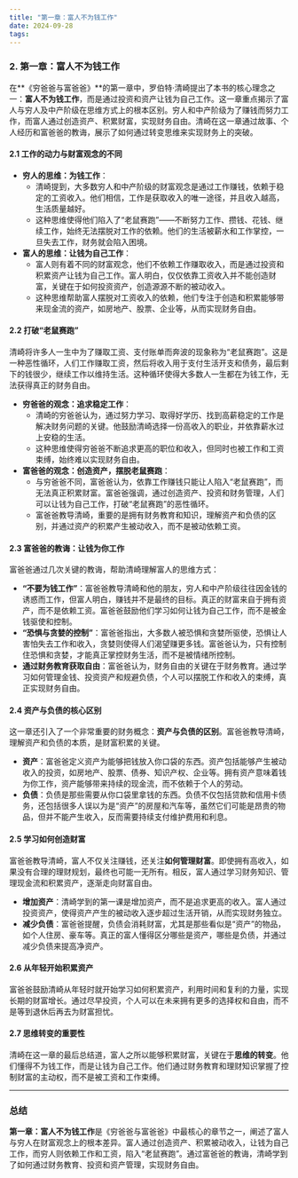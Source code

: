 ```yaml
---
title: "第一章：富人不为钱工作"
date: 2024-09-28
tags:
---
```


### 2. **第一章：富人不为钱工作**

在**《穷爸爸与富爸爸》**的第一章中，罗伯特·清崎提出了本书的核心理念之一：**富人不为钱工作**，而是通过投资和资产让钱为自己工作。这一章重点揭示了富人与穷人及中产阶级在思维方式上的根本区别。穷人和中产阶级为了赚钱而努力工作，而富人通过创造资产、积累财富，实现财务自由。清崎在这一章通过故事、个人经历和富爸爸的教诲，展示了如何通过转变思维来实现财务上的突破。

#### 2.1 **工作的动力与财富观念的不同**

- **穷人的思维：为钱工作**：
  - 清崎提到，大多数穷人和中产阶级的财富观念是通过工作赚钱，依赖于稳定的工资收入。他们相信，工作是获取收入的唯一途径，并且收入越高，生活质量越好。
  - 这种思维使得他们陷入了“老鼠赛跑”——不断努力工作、攒钱、花钱、继续工作，始终无法摆脱对工作的依赖。他们的生活被薪水和工作掌控，一旦失去工作，财务就会陷入困境。
- **富人的思维：让钱为自己工作**：
  - 富人则有着不同的财富观念，他们不依赖工作赚取收入，而是通过投资和积累资产让钱为自己工作。富人明白，仅仅依靠工资收入并不能创造财富，关键在于如何投资资产，创造源源不断的被动收入。
  - 这种思维帮助富人摆脱对工资收入的依赖，他们专注于创造和积累能够带来现金流的资产，如房地产、股票、企业等，从而实现财务自由。

#### 2.2 **打破“老鼠赛跑”**

清崎将许多人一生中为了赚取工资、支付账单而奔波的现象称为“老鼠赛跑”。这是一种恶性循环，人们工作赚取工资，然后将收入用于支付生活开支和债务，最后剩下的钱很少，继续工作以维持生活。这种循环使得大多数人一生都在为钱工作，无法获得真正的财务自由。

- **穷爸爸的观念：追求稳定工作**：
  - 清崎的穷爸爸认为，通过努力学习、取得好学历、找到高薪稳定的工作是解决财务问题的关键。他鼓励清崎选择一份高收入的职业，并依靠薪水过上安稳的生活。
  - 这种思维使得穷爸爸不断追求更高的职位和收入，但同时也被工作和工资束缚，始终难以实现财务自由。
- **富爸爸的观念：创造资产，摆脱老鼠赛跑**：
  - 与穷爸爸不同，富爸爸认为，依靠工作赚钱只能让人陷入“老鼠赛跑”，而无法真正积累财富。富爸爸强调，通过创造资产、投资和财务管理，人们可以让钱为自己工作，打破“老鼠赛跑”的恶性循环。
  - 富爸爸教导清崎，重要的是拥有财务教育和知识，理解资产和负债的区别，并通过资产的积累产生被动收入，而不是被动依赖工资。

#### 2.3 **富爸爸的教诲：让钱为你工作**

富爸爸通过几次关键的教诲，帮助清崎理解富人的思维方式：

- **“不要为钱工作”**：富爸爸教导清崎和他的朋友，穷人和中产阶级往往因金钱的诱惑而工作，但富人明白，赚钱并不是最终的目标。真正的财富来自于拥有资产，而不是依赖工资。富爸爸鼓励他们学习如何让钱为自己工作，而不是被金钱驱使和控制。
- **“恐惧与贪婪的控制”**：富爸爸指出，大多数人被恐惧和贪婪所驱使，恐惧让人害怕失去工作和收入，贪婪则使得人们渴望赚更多钱。富爸爸认为，只有控制住恐惧和贪婪，才能真正掌控财务生活，而不是被情绪所控制。
- **通过财务教育获取自由**：富爸爸认为，财务自由的关键在于财务教育。通过学习如何管理金钱、投资资产和规避负债，个人可以摆脱工作和收入的束缚，真正实现财务自由。

#### 2.4 **资产与负债的核心区别**

这一章还引入了一个非常重要的财务概念：**资产与负债的区别**。富爸爸教导清崎，理解资产和负债的本质，是财富积累的关键。

- **资产**：富爸爸定义资产为能够把钱放入你口袋的东西。资产包括能够产生被动收入的投资，如房地产、股票、债券、知识产权、企业等。拥有资产意味着钱为你工作，资产能够带来持续的现金流，而不依赖于个人的劳动。
- **负债**：负债是那些需要从你口袋里拿钱的东西。负债不仅包括贷款和信用卡债务，还包括很多人误以为是“资产”的房屋和汽车等，虽然它们可能是昂贵的物品，但并不能产生收入，反而需要持续支付维护费用和利息。

#### 2.5 **学习如何创造财富**

富爸爸教导清崎，富人不仅关注赚钱，还关注**如何管理财富**。即使拥有高收入，如果没有合理的理财规划，最终也可能一无所有。相反，富人通过学习财务知识、管理现金流和积累资产，逐渐走向财富自由。

- **增加资产**：清崎学到的第一课是增加资产，而不是追求更高的收入。富人通过投资资产，使得资产产生的被动收入逐步超过生活开销，从而实现财务独立。
- **减少负债**：富爸爸提醒，负债会消耗财富，尤其是那些看似是“资产”的物品，如个人住房、豪车等。真正的富人懂得区分哪些是资产，哪些是负债，并通过减少负债来提高净资产。

#### 2.6 **从年轻开始积累资产**

富爸爸鼓励清崎从年轻时就开始学习如何积累资产，利用时间和复利的力量，实现长期的财富增长。通过尽早投资，个人可以在未来拥有更多的选择权和自由，而不是等到退休后再去为财富担忧。

#### 2.7 **思维转变的重要性**

清崎在这一章的最后总结道，富人之所以能够积累财富，关键在于**思维的转变**。他们懂得不为钱工作，而是让钱为自己工作。他们通过财务教育和理财知识掌握了控制财富的主动权，而不是被工资和工作束缚。

------

### 总结

**第一章：富人不为钱工作**是《穷爸爸与富爸爸》中最核心的章节之一，阐述了富人与穷人在财富观念上的根本差异。富人通过创造资产、积累被动收入，让钱为自己工作，而穷人则依赖工作和工资，陷入“老鼠赛跑”。通过富爸爸的教诲，清崎学到了如何通过财务教育、投资和资产管理，实现财务自由。